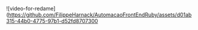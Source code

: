 ![video-for-redame](https://github.com/FilippeHarnack/AutomacaoFrontEndRuby/assets/d01ab315-44b0-4775-97b1-d52fd8707300

